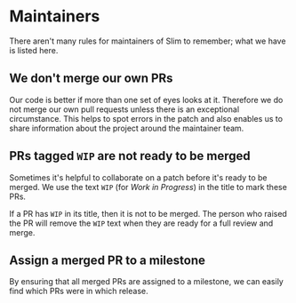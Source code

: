 # Maintainers

There aren't many rules for maintainers of Slim to remember; what we have is listed here.

## We don't merge our own PRs

Our code is better if more than one set of eyes looks at it. Therefore we do not merge our own pull requests unless
there is an exceptional circumstance. This helps to spot errors in the patch and also enables us to share information
about the project around the maintainer team.

## PRs tagged `WIP` are not ready to be merged

Sometimes it's helpful to collaborate on a patch before it's ready to be merged. We use the text `WIP` (for _Work in
Progress_) in the title to mark these PRs.

If a PR has `WIP` in its title, then it is not to be merged. The person who raised the PR will remove the `WIP` text
when they are ready for a full review and merge.

## Assign a merged PR to a milestone

By ensuring that all merged PRs are assigned to a milestone, we can easily find which PRs were in which release.
